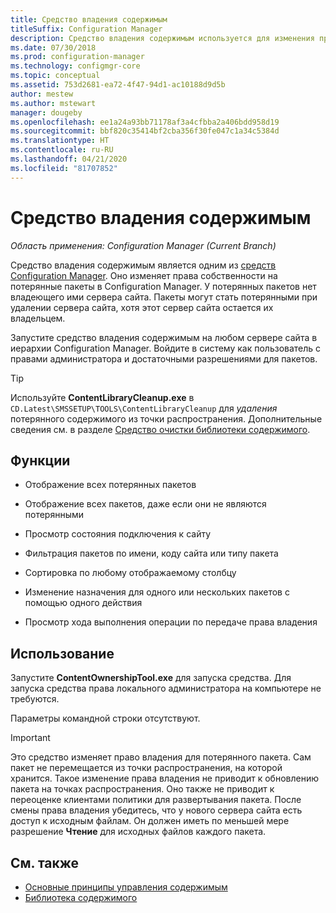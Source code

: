 ```yaml
---
title: Средство владения содержимым
titleSuffix: Configuration Manager
description: Средство владения содержимым используется для изменения права собственности на потерянные пакеты в Configuration Manager.
ms.date: 07/30/2018
ms.prod: configuration-manager
ms.technology: configmgr-core
ms.topic: conceptual
ms.assetid: 753d2681-ea72-4f47-94d1-ac10188d9d5b
author: mestew
ms.author: mstewart
manager: dougeby
ms.openlocfilehash: ee1a24a93bb71178af3a4cfbba2a406bdd958d19
ms.sourcegitcommit: bbf820c35414bf2cba356f30fe047c1a34c5384d
ms.translationtype: HT
ms.contentlocale: ru-RU
ms.lasthandoff: 04/21/2020
ms.locfileid: "81707852"
---
```

# <a name="content-ownership-tool"></a>Средство владения содержимым

*Область применения: Configuration Manager (Current Branch)*

Средство владения содержимым является одним из [средств Configuration Manager](tools.md). Оно изменяет права собственности на потерянные пакеты в Configuration Manager. У потерянных пакетов нет владеющего ими сервера сайта. Пакеты могут стать потерянными при удалении сервера сайта, хотя этот сервер сайта остается их владельцем.

Запустите средство владения содержимым на любом сервере сайта в иерархии Configuration Manager. Войдите в систему как пользователь с правами администратора и достаточными разрешениями для пакетов.  

> [!Tip]  
> Используйте **ContentLibraryCleanup.exe** в `CD.Latest\SMSSETUP\TOOLS\ContentLibraryCleanup` для *удаления* потерянного содержимого из точки распространения. Дополнительные сведения см. в разделе [Средство очистки библиотеки содержимого](../plan-design/hierarchy/content-library-cleanup-tool.md).  



## <a name="features"></a>Функции

- Отображение всех потерянных пакетов  

- Отображение всех пакетов, даже если они не являются потерянными  

- Просмотр состояния подключения к сайту  

- Фильтрация пакетов по имени, коду сайта или типу пакета  

- Сортировка по любому отображаемому столбцу  

- Изменение назначения для одного или нескольких пакетов с помощью одного действия  

- Просмотр хода выполнения операции по передаче права владения  



## <a name="usage"></a>Использование

Запустите **ContentOwnershipTool.exe** для запуска средства. Для запуска средства права локального администратора на компьютере не требуются.

Параметры командной строки отсутствуют.

> [!Important]   
> Это средство изменяет право владения для потерянного пакета. Сам пакет не перемещается из точки распространения, на которой хранится. Такое изменение права владения не приводит к обновлению пакета на точках распространения. Оно также не приводит к переоценке клиентами политики для развертывания пакета. После смены права владения убедитесь, что у нового сервера сайта есть доступ к исходным файлам. Он должен иметь по меньшей мере разрешение **Чтение** для исходных файлов каждого пакета. 



## <a name="see-also"></a>См. также

- [Основные принципы управления содержимым](../plan-design/hierarchy/fundamental-concepts-for-content-management.md)
- [Библиотека содержимого](../plan-design/hierarchy/the-content-library.md)
